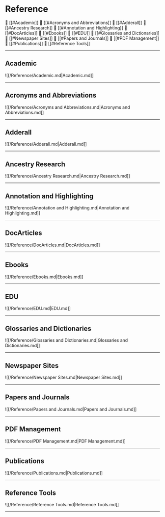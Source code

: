 <!--book-ignore-->
<!--dont-delete-these-comments-->

<div style="page-break-after: always;"></div>

# Reference

📄 [[#Academic]]
📄 [[#Acronyms and Abbreviations]]
📄 [[#Adderall]]
📄 [[#Ancestry Research]]
📄 [[#Annotation and Highlighting]]
📄 [[#DocArticles]]
📄 [[#Ebooks]]
📄 [[#EDU]]
📄 [[#Glossaries and Dictionaries]]
📄 [[#Newspaper Sites]]
📄 [[#Papers and Journals]]
📄 [[#PDF Management]]
📄 [[#Publications]]
📄 [[#Reference Tools]]

---

## Academic

![[/Reference/Academic.md|Academic.md]]

---

## Acronyms and Abbreviations

![[/Reference/Acronyms and Abbreviations.md|Acronyms and Abbreviations.md]]

---

## Adderall

![[/Reference/Adderall.md|Adderall.md]]

---

## Ancestry Research

![[/Reference/Ancestry Research.md|Ancestry Research.md]]

---

## Annotation and Highlighting

![[/Reference/Annotation and Highlighting.md|Annotation and Highlighting.md]]

---

## DocArticles

![[/Reference/DocArticles.md|DocArticles.md]]

---

## Ebooks

![[/Reference/Ebooks.md|Ebooks.md]]

---

## EDU

![[/Reference/EDU.md|EDU.md]]

---

## Glossaries and Dictionaries

![[/Reference/Glossaries and Dictionaries.md|Glossaries and Dictionaries.md]]

---

## Newspaper Sites

![[/Reference/Newspaper Sites.md|Newspaper Sites.md]]

---

## Papers and Journals

![[/Reference/Papers and Journals.md|Papers and Journals.md]]

---

## PDF Management

![[/Reference/PDF Management.md|PDF Management.md]]

---

## Publications

![[/Reference/Publications.md|Publications.md]]

---

## Reference Tools

![[/Reference/Reference Tools.md|Reference Tools.md]]

---

